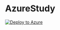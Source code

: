# AzureStudy
  [![Deploy to Azure](https://aka.ms/deploytoazurebutton)](https://portal.azure.com/#create/Microsoft.Template/uri/https%3A%2F%2Fraw.githubusercontent.com%2mattu0119%2AzureStudy%2main%2AzureStudy-ARMtemplate.json)